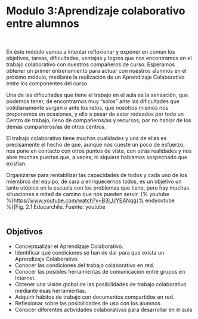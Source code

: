 
# Modulo 3:Aprendizaje colaborativo entre alumnos

 

En éste módulo vamos a intentar reflexionar y exponer en común los objetivos, tareas, dificultades, ventajas y logros que nos encontramos en el trabajo colaborativo con nuestros compañeros de curso. Esperamos obtener un primer entrenamiento para actuar con nuestros alumnos en el próximo módulo, mediante la realización de un Aprendizaje Colaborativo entre los componentes del curso.

Una de las dificultades que tiene el trabajo en el aula es la sensación, que podemos tener, de encontrarnos muy “solos” ante las dificultades que cotidianamente surgen o ante los retos, que nosotros mismos nos proponemos en ocasiones, y ello a pesar de estar rodeados por todo un Centro de trabajo, lleno de compañeros/as y recursos; por no hablar de los demás compañeros/as de otros centros.

El trabajo colaborativo tiene muchas cualidades y una de ellas es precisamente el hecho de que, aunque nos cueste un poco de esfuerzo, nos pone en contacto con otros puntos de vista, con otras realidades y nos abre muchas puertas que, a veces, ni siquiera habíamos sospechado que existían.

Organizarse para rentabilizar las capacidades de todos y cada uno de los miembros del equipo, de cara a enriquecernos todos, es un objetivo un tanto utópico en la escuela con los problemas que tiene, pero hay muchas situaciones a mitad de camino que nos pueden servir.
{% youtube %}https//www.youtube.com/watch?v=B3I_UYEANqg{% endyoutube %}|Fig. 2.1 Educarchile. Fuente: youtube<br /><br />

## Objetivos



- Conceptualizar el Aprendizaje Colaborativo.
- Identificar qué condiciones se han de dar para que exista un Aprendizaje Colaborativo.
- Conocer las condiciones del trabajo colaborativo en red.
- Conocer las posibles herramientas de comunicación entre grupos en Internet.
- Obtener una visión global de las posibilidades de trabajo colaborativo mediante esas herramientas.
- Adquirir hábitos de trabajo con documentos compartidos en red.
- Reflexionar sobre las posibilidades de uso con los alumnos. 
- Conocer diferentes actividades colaborativas para desarrollar en el aula


